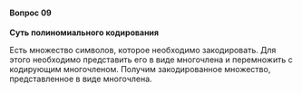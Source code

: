 #### Вопрос 09

**Суть полиномиального кодирования**

Есть множество символов, которое необходимо закодировать. Для этого необходимо представить его в виде многочлена и перемножить с кодирующим многочленом. Получим закодированное множество, представленное в виде многочлена.

